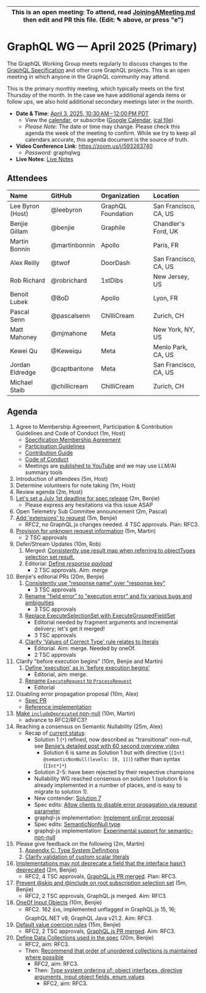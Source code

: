 <!--

# How to join (copied directly from /JoiningAMeeting.md)

Hello! You're welcome to join our working group meeting and add to the agenda by
following these three steps:

1.  Add your name to the list of attendees (in alphabetical order).

    - To respect meeting size, attendees should be relevant to the agenda. That
      means we expect most who join the meeting to participate in discussion. If
      you'd rather just watch, check out our [YouTube][].

    - Please include the organization (or project) you represent, and the
      location (including [country code][]) you expect to be located in during
      the meeting.

    - If you're willing to help take notes, add "✏️" after your name (eg. Ada
      Lovelace ✏). This is hugely helpful!

2.  If relevant, add your topic to the agenda (sorted by expected time).

    - Every agenda item has four parts: 1) the topic, 2) an expected time
      constraint, 3) who's leading the discussion, and 4) a list of any relevant
      links (RFC docs, issues, PRs, presentations, etc). Follow the format of
      existing agenda items.

    - Know what you want to get out of the agenda topic - what feedback do you
      need? What questions do you need answered? Are you looking for consensus
      or just directional feedback?

    - If your topic is a new proposal it's likely an ["RFC 0"][rfc stages]. The
      barrier of entry for documenting new proposals is intentionally low,
      writing a few sentences about the problem you're trying to solve and the
      rough shape of your proposed solution is normally sufficient.

      You can create a link for this:

      - As an issue against the graphql-wg repo.
      - As a GitHub discussion in the graphql-wg repo.
      - As an RFC document into the rfcs/ folder of the graphql-wg repo.

3.  Review our guidelines and agree to our Spec Membership & CLA.

    - Review and understand our Spec Membership Agreement, Participation &
      Contribution Guidelines, and Code of Conduct. You'll find links to these
      in the first agenda item of every meeting.

    - If this is your first time, our bot will comment on your Pull Request with
      a link to our Spec Membership & CLA. Please follow along and agree before
      your PR is merged.

      Your organization may sign this for all of its members. To set this up,
      please ask operations@graphql.org.

PLEASE TAKE NOTE:

- By joining this meeting you must agree to the Specification Membership
  Agreement and Code of Conduct.

- Meetings are recorded and made available on [YouTube][], by joining you
  consent to being recorded.

[youtube]: https://www.youtube.com/channel/UCERcwLeheOXp_u61jEXxHMA
[country code]:
  https://en.wikipedia.org/wiki/List_of_ISO_3166_country_codes#Current_ISO_3166_country_codes
[rfc stages]:
  https://github.com/graphql/graphql-spec/blob/main/CONTRIBUTING.md#rfc-contribution-stages


-->

| This is an open meeting: To attend, read [JoiningAMeeting.md][] then edit and PR this file. (Edit: ✎ above, or press "e") |
| ---------------------------------------------------------------------------------------- |

# GraphQL WG — April 2025 (Primary)

The GraphQL Working Group meets regularly to discuss changes to the
[GraphQL Specification][] and other core GraphQL projects. This is an open
meeting in which anyone in the GraphQL community may attend.

This is the primary monthly meeting, which typically meets on the first Thursday
of the month. In the case we have additional agenda items or follow ups, we also
hold additional secondary meetings later in the month.

- **Date & Time**: [April 3, 2025, 10:30 AM – 12:00 PM PDT](https://www.timeanddate.com/worldclock/converter.html?iso=20250403T173000&p1=224&p2=179&p3=136&p4=268&p5=367&p6=438&p7=248&p8=240)
  - View the [calendar][], or subscribe ([Google Calendar][], [ical file][]).
  - _Please Note:_ The date or time may change. Please check this agenda the
    week of the meeting to confirm. While we try to keep all calendars accurate,
    this agenda document is the source of truth.
- **Video Conference Link**: https://zoom.us/j/593263740
  - _Password:_ graphqlwg
- **Live Notes**: [Live Notes][]

[calendar]: https://calendar.google.com/calendar/embed?src=linuxfoundation.org_ik79t9uuj2p32i3r203dgv5mo8%40group.calendar.google.com
[google calendar]: https://calendar.google.com/calendar?cid=bGludXhmb3VuZGF0aW9uLm9yZ19pazc5dDl1dWoycDMyaTNyMjAzZGd2NW1vOEBncm91cC5jYWxlbmRhci5nb29nbGUuY29t
[ical file]: https://calendar.google.com/calendar/ical/linuxfoundation.org_ik79t9uuj2p32i3r203dgv5mo8%40group.calendar.google.com/public/basic.ics
[graphql specification]: https://github.com/graphql/graphql-spec
[JoiningAMeeting.md]: https://github.com/graphql/graphql-wg/blob/main/JoiningAMeeting.md
[live notes]: https://docs.google.com/document/d/1q-sT4k8-c0tcDYJ8CxPZkJ8UY4Nhk3HbKsRxosu_7YE/edit?usp=sharing

## Attendees

<!-- prettier-ignore -->
| Name             | GitHub        | Organization       | Location              |
| :--------------- | :------------ | :----------------- | :-------------------- |
| Lee Byron (Host) | @leebyron     | GraphQL Foundation | San Francisco, CA, US |
| Benjie Gillam    | @benjie       | Graphile           | Chandler's Ford, UK   |
| Martin Bonnin    | @martinbonnin | Apollo             | Paris, FR             |
| Alex Reilly      | @twof         | DoorDash           | San Francisco, CA, US |
| Rob Richard      | @robrichard   | 1stDibs            | New Jersey, US        |
| Benoit Lubek     | @BoD          | Apollo             | Lyon, FR              |
| Pascal Senn      | @pascalsenn   | ChilliCream        | Zurich, CH            |
| Matt Mahoney     | @mjmahone     | Meta               | New York, NY, US      |
| Kewei Qu         | @Keweiqu      | Meta               | Menlo Park, CA, US    |
| Jordan Eldredge  | @captbaritone | Meta               | San Francisco, CA, US |
| Michael Staib    | @chillicream  | ChilliCream        | Zurich, CH            |


## Agenda

1. Agree to Membership Agreement, Participation & Contribution Guidelines and Code of Conduct (1m, Host)
   - [Specification Membership Agreement](https://github.com/graphql/foundation)
   - [Participation Guidelines](https://github.com/graphql/graphql-wg#participation-guidelines)
   - [Contribution Guide](https://github.com/graphql/graphql-spec/blob/main/CONTRIBUTING.md)
   - [Code of Conduct](https://github.com/graphql/foundation/blob/master/CODE-OF-CONDUCT.md)
   - Meetings are [published to YouTube](https://www.youtube.com/@GraphQLFoundation/videos) and we may use LLM/AI summary tools
1. Introduction of attendees (5m, Host)
1. Determine volunteers for note taking (1m, Host)
1. Review agenda (2m, Host)
1. [Let's set a July 1st deadline for spec release](https://github.com/graphql/graphql-wg/issues/1692) (2m, Benjie)
   - Please express any hesitations via this issue ASAP
1. Open Telemetry Sub Commitee announcement (2m, Pascal)
1. [Add 'extensions' to request](https://github.com/graphql/graphql-spec/pull/976) (5m, Benjie)
   - RFC2, no GraphQL.js changes needed. 4 TSC approvals. Plan: RFC3.
1. [Provision for unknown request information](https://github.com/graphql/graphql-spec/pull/1151) (5m, Martin)
   - 2 TSC approvals
1. Defer/Stream Updates (10m, Rob)
   1. Merged: [Consistently use result map when referring to objectTypes selection set result.](https://github.com/graphql/graphql-spec/pull/1148)
   1. Editorial: [Define _response payload_](https://github.com/graphql/graphql-spec/pull/1149)
      - 2 TSC approvals. Aim: merge
1. Benjie's editorial PRs (20m, Benjie)
   1. [Consistently use "response name" over "response key"](https://github.com/graphql/graphql-spec/pull/1147)
      - 3 TSC approvals
   1. [Rename "field error" to "execution error" and fix various bugs and ambiguities](https://github.com/graphql/graphql-spec/pull/1152)
      - 3 TSC approvals
   1. [Replace ExecuteSelectionSet with ExecuteGroupedFieldSet](https://github.com/graphql/graphql-spec/pull/1039)
      - Editorial needed by fragment arguments and incremental delivery; let's get it merged!
      - 3 TSC approvals
   1. [Clarify 'Values of Correct Type' rule relates to literals](https://github.com/graphql/graphql-spec/pull/1118)
      - Editorial. Aim: merge. Needed by oneOf.
      - 2 TSC approvals
1. Clarify "before execution begins" (10m, Benjie and Martin)
   1. [Define 'execution' as in 'before execution begins'](https://github.com/graphql/graphql-spec/pull/894)
      - Editorial, aim: merge.
   1. [Rename `ExecuteRequest` to `ProcessRequest`](https://github.com/graphql/graphql-spec/pull/1154)
      - Editorial
1. Disabling error propagation proposal (10m, Alex)
   - [Spec PR](https://github.com/graphql/graphql-spec/pull/1153)
   - [Reference implementation](https://github.com/graphql/graphql-js/pull/4364)
1. [Make `includeDeprecated` non-null](https://github.com/graphql/graphql-spec/pull/1142) (10m, Martin)
   - advance to RFC2/RFC3?
1. Reaching a consensus on Semantic Nullability (25m, Alex)
   - Recap of [current status](https://github.com/graphql/graphql-wg/blob/main/rfcs/SemanticNullability.md):
     - Solution 1 (`*`) refined, now described as "transitional" non-null, see [Benjie's detailed post with 60 second overview video](https://benjie.dev/graphql/nullability)
        - Solution 6 is same as Solution 1 but with directive (`[Int] @semanticNonNull(levels: [0, 1])`) rather than syntax (`[Int*]*`)
     - Solution 2-5: have been rejected by their respective champions
     - Nullability WG reached consensus on solution 1 (solution 6 is already implemented in a number of places, and is easy to migrate to solution 1).
     - New contender: [Solution 7](https://github.com/graphql/graphql-wg/discussions/1700)
     - Spec edits: [Allow clients to disable error propagation via request parameter](https://github.com/graphql/graphql-spec/pull/1153)
     - graphql-js implementation: [Implement onError proposal](https://github.com/graphql/graphql-js/pull/4364)
     - Spec edits: [SemanticNonNull type](https://github.com/graphql/graphql-spec/pull/1065)
     - graphql-js implementation: [Experimental support for semantic-non-null](https://github.com/graphql/graphql-js/pull/4192)
1. Please give feedback on the following (2m, Martin)
   1. [Appendix C: Type System Definitions](https://github.com/graphql/graphql-spec/pull/1037)
   1. [Clarify validation of custom scalar literals](https://github.com/graphql/graphql-spec/pull/1156)
1. [Implementations may not deprecate a field that the interface hasn't deprecated](https://github.com/graphql/graphql-spec/pull/1053) (2m, Benjie)
   - RFC2, 4 TSC approvals, [GraphQL.js PR merged](https://github.com/graphql/graphql-js/pull/3986). Plan: RFC3.
1. [Prevent @skip and @include on root subscription selection set](https://github.com/graphql/graphql-spec/pull/860) (5m, Benjie)
   - RFC2, 2 TSC approvals, GraphQL.js merged. Aim: RFC3.
1. [OneOf Input Objects](https://github.com/graphql/graphql-spec/pull/825) (10m, Benjie)
   - RFC2. 162 👍s, implemented unflagged in GraphQL.js 15, 16; GraphQL.NET v8; GraphQL Java v21.2. Aim: RFC3.
1. [Default value coercion rules](https://github.com/graphql/graphql-spec/pull/793) (15m, Benjie)
   - RFC2, 2 TSC approvals, [GraphQL.js PR merged](https://github.com/graphql/graphql-js/pull/3814). Aim: RFC3.
1. [Define Data Collections used in the spec](https://github.com/graphql/graphql-spec/pull/1102) (20m, Benjie)
   - RFC2, aim: RFC3.
   - Then: [Recommend that order of unordered collections is maintained where possible](https://github.com/graphql/graphql-spec/pull/1092)
     - RFC2, aim: RFC3.
     - Then: [Type system ordering of: object interfaces, directive arguments, input object fields, enum values](https://github.com/graphql/graphql-spec/pull/1063)
       - RFC2, aim: RFC3.
